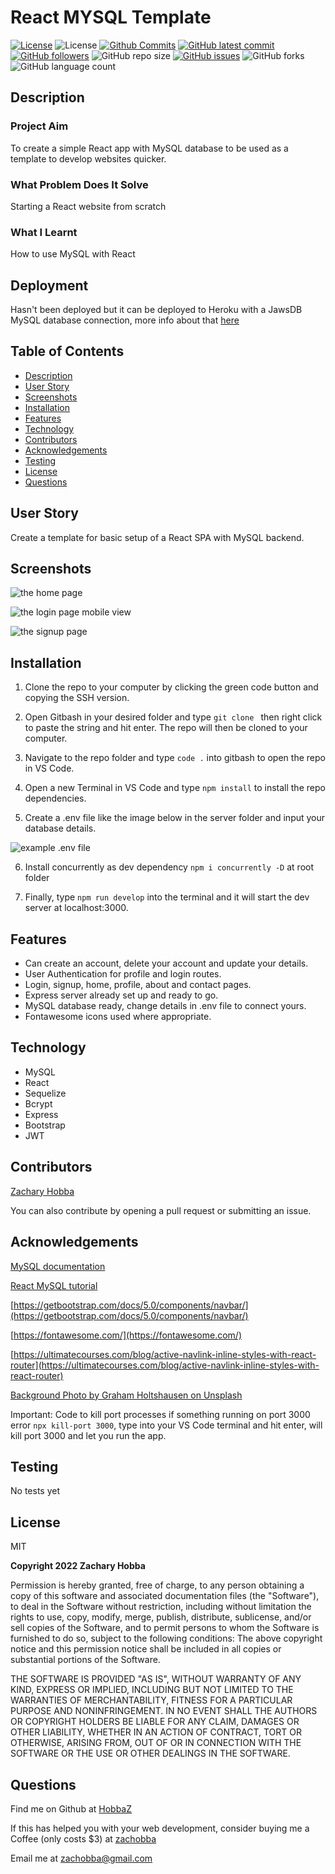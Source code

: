 # React MYSQL Template

[![License](https://img.shields.io/badge/License-MIT-blue.svg)](https://choosealicense.com/licenses/mit/)
![License](https://img.shields.io/badge/Made%20with-React-darkgreen.svg)
[![Github Commits](https://img.shields.io/github/commit-activity/w/HobbaZ/React-MySQL-Template)](https://github.com/HobbaZ/React-MySQL-Template/commits)
[![GitHub latest commit](https://img.shields.io/github/last-commit/HobbaZ/React-MySQL-Template)](https://github.com/HobbaZ/React-MySQL-Template/branches)
[![GitHub followers](https://img.shields.io/github/followers/HobbaZ.svg)]()
![GitHub repo size](https://img.shields.io/github/repo-size/HobbaZ/React-MySQL-Template)
[![GitHub issues](https://img.shields.io/github/issues/HobbaZ/React-MySQL-Template)](https://img.shields.io/github/issues/HobbaZ/React-MySQL-Template)
![GitHub forks](https://img.shields.io/github/forks/HobbaZ/React-MySQL-Template)
![GitHub language count](https://img.shields.io/github/languages/count/HobbaZ/React-MySQL-Template)

## Description
### Project Aim ###
To create a simple React app with MySQL database to be used as a template to develop websites quicker.

### What Problem Does It Solve ###
Starting a React website from scratch

### What I Learnt ###
How to use MySQL with React

## Deployment
Hasn't been deployed but it can be deployed to Heroku with a JawsDB MySQL database connection, more info about that [here](https://medium.com/analytics-vidhya/deploy-to-heroku-with-jawsdb-mysql-cbe255de73f3)


## Table of Contents
- [Description](#description)
- [User Story](#user-story)
- [Screenshots](#screenshots)
- [Installation](#installation)
- [Features](#features)
- [Technology](#technology)
- [Contributors](#contributors)
- [Acknowledgements](#acknowledgements)
- [Testing](#testing)
- [License](#license)
- [Questions](#questions)

## User Story
Create a template for basic setup of a React SPA with MySQL backend.

## Screenshots
![the home page](./assets/images/home-page.png)

![the login page mobile view](./assets/images/login-page-mobile.png)

![the signup page](./assets/images/signup-page.png)

## Installation
1. Clone the repo to your computer by clicking the green code button and copying the SSH version.

2. Open Gitbash in your desired folder and type ```git clone ``` then right click to paste the string and hit enter. The repo will then be cloned to your computer.

3. Navigate to the repo folder and type ```code .``` into gitbash to open the repo in VS Code.

4. Open a new Terminal in VS Code and type ```npm install``` to install the repo dependencies.

5. Create a .env file like the image below in the server folder and input your database details.

![example .env file](./assets/images/example-env.PNG)

6. Install concurrently as dev dependency ```npm i concurrently -D``` at root folder

7. Finally, type ```npm run develop``` into the terminal and it will start the dev server at localhost:3000.

## Features
- Can create an account, delete your account and update your details.
- User Authentication for profile and login routes.
- Login, signup, home, profile, about and contact pages.
- Express server already set up and ready to go.
- MySQL database ready, change details in .env file to connect yours.
- Fontawesome icons used where appropriate.

## Technology
- MySQL
- React
- Sequelize
- Bcrypt
- Express
- Bootstrap
- JWT

## Contributors
[Zachary Hobba](https://github.com/HobbaZ)

You can also contribute by opening a pull request or submitting an issue.

## Acknowledgements
[MySQL documentation](https://dev.mysql.com/doc/)

[React MySQL tutorial](https://dev.to/nasreenkhalid/simple-react-js-and-mysql-integration-crud-app-backend-5aom)

[https://getbootstrap.com/docs/5.0/components/navbar/](https://getbootstrap.com/docs/5.0/components/navbar/)

[https://fontawesome.com/](https://fontawesome.com/)

[https://ultimatecourses.com/blog/active-navlink-inline-styles-with-react-router](https://ultimatecourses.com/blog/active-navlink-inline-styles-with-react-router)

[Background Photo by Graham Holtshausen on Unsplash](https://unsplash.com/@freedomstudios?utm_source=unsplash&utm_medium=referral&utm_content=creditCopyText)
  

Important: Code to kill port processes if something running on port 3000 error ```npx kill-port 3000```, type into your VS Code terminal and hit enter, will kill port 3000 and let you run the app.

## Testing
No tests yet

## License

MIT

**Copyright 2022 Zachary Hobba**

Permission is hereby granted, free of charge, to any person obtaining a copy of this software and associated documentation files (the "Software"), to deal in the Software without restriction, including without limitation the rights to use, copy, modify, merge, publish, distribute, sublicense, and/or sell copies of the Software, and to permit persons to whom the Software is furnished to do so, subject to the following conditions:
The above copyright notice and this permission notice shall be included in all copies or substantial portions of the Software.
    
THE SOFTWARE IS PROVIDED "AS IS", WITHOUT WARRANTY OF ANY KIND, EXPRESS OR IMPLIED, INCLUDING BUT NOT LIMITED TO THE WARRANTIES OF MERCHANTABILITY, FITNESS FOR A PARTICULAR PURPOSE AND NONINFRINGEMENT. IN NO EVENT SHALL THE AUTHORS OR COPYRIGHT HOLDERS BE LIABLE FOR ANY CLAIM, DAMAGES OR OTHER LIABILITY, WHETHER IN AN ACTION OF CONTRACT, TORT OR OTHERWISE, ARISING FROM, OUT OF OR IN CONNECTION WITH THE SOFTWARE OR THE USE OR OTHER DEALINGS IN THE SOFTWARE.

## Questions

Find me on Github at [HobbaZ](https://github.com/HobbaZ)

If this has helped you with your web development, consider buying me a Coffee (only costs $3) at [zachobba](buymeacoffee.com/zachobbaS)

Email me at [zachobba@gmail.com](zachobba@gmail.com)